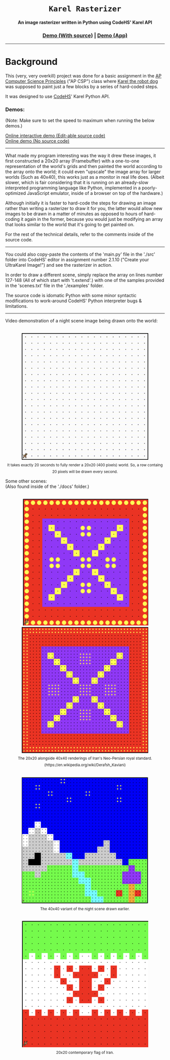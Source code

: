 <div align="center">

  <h1><code>Karel Rasterizer</code></h1>

  <p>
    <strong>An image rasterizer written in Python using CodeHS' Karel API</strong>
  </p>
  
  <h3>
    <a href="https://codehs.com/sandbox/id/karel-rasterizer-flvHB4">Demo (With source)</a>
    <span> | </span>
    <a href="https://codehs.com/sandbox/id/karel-rasterizer-flvHB4/run">Demo (App)</a>
  </h3>

</div>

***

# Background

This (very, very overkill) project was done for a basic assignment in the [AP Computer Science Principles](https://en.wikipedia.org/wiki/AP_Computer_Science_Principles) ("AP CSP") class where [Karel the robot dog](https://en.wikipedia.org/wiki/Karel_(programming_language)) was supposed to paint just a few blocks by a series of hard-coded steps.

It was designed to use [CodeHS](https://en.wikipedia.org/wiki/CodeHS)' Karel Python API.

### Demos:
(Note: Make sure to set the speed to maximum when running the below demos.)

[Online interactive demo (Edit-able source code)](https://codehs.com/sandbox/id/karel-rasterizer-flvHB4) \
[Online demo (No source code)](https://codehs.com/sandbox/id/karel-rasterizer-flvHB4/run)

---

What made my program interesting was the way it drew these images, it first constructed a 20x20 array (Framebuffer) with a one-to-one representation of the world's grids and then painted the world according to the array onto the world; it could even "upscale" the image array for larger worlds (Such as 40x40), this works just as a monitor in real life does. (Albeit slower, which is fair considering that it is running on an already-slow interpreted programming language like Python, implemented in a poorly-optimized JavaScript emulator, inside of a browser on top of the hardware.)

Although initially it is faster to hard-code the steps for drawing an image rather than writing a rasterizer to draw it for you, the latter would allow new images to be drawn in a matter of minutes as opposed to hours of hard-coding it again in the former, because you would just be modifying an array that looks similar to the world that it's going to get painted on.

For the rest of the technical details, refer to the comments inside of the source code.

---

You could also copy-paste the contents of the 'main.py' file in the './src' folder into CodeHS' editor in assignment number 2.1.10 ("Create your UltraKarel Image!") and see the rasterizer in action.

In order to draw a different scene, simply replace the array on lines number 127-148 (All of which start with 't.extend'.) with one of the samples provided in the 'scenes.txt' file in the './examples' folder.


The source code is idomatic Python with some minor syntactic modifications to work-around CodeHS' Python interpreter bugs & limitations.

---

Video demonstration of a night scene image being drawn onto the world:

<p align="center" text-align="center"> <br />
  <img width="400" height="400"
    src="./docs/demo.gif?raw=true" 
    alt="Demo GIF's placeholder, If the .GIF file does not load properly then you could try manually opening the 'demo.gif' file in the 'docs' folder."
    title="A video demonstrating an image of a night scene being drawn."
  />
  <br />
  <sub>
    It takes exactly 20 seconds to fully render a 20x20 (400 pixels) world.  So, a row containg 20 pixels will be drawn every second.
  </sub>
<br /> </p>


Some other scenes: <br />
(Also found inside of the './docs' folder.)

<p align="center" text-align="center"> <br />
  <img width="400" height="400" src="./docs/derafsh-e kaviani.png?raw=true" />
  <img width="400" height="400" src="./docs/derafsh-e kaviani_4x.png?raw=true" />
  <br />
  <sub>
    The 20x20 alongside 40x40 renderings of Iran's Neo-Persian royal standard. (https://en.wikipedia.org/wiki/Derafsh_Kaviani)
  </sub>
<br /> </p>

<p align="center" text-align="center"> <br />
  <img width="400" height="400" src="./docs/night scene_4x.png?raw=true" />
  <br />
  <sub>
    The 40x40 variant of the night scene drawn earlier.
  </sub>
<br /> </p>

<p align="center" text-align="center"> <br />
  <img width="400" height="400" src="./docs/flag-of-iran.png?raw=true" />
  <br />
  <sub>
    20x20 contemporary flag of Iran.
  </sub>
<br /> </p>

